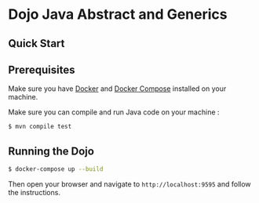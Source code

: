 # Dojo Java Abstract and Generics

## Quick Start

## Prerequisites

Make sure you have [Docker](https://docs.docker.com/get-docker/) and [Docker Compose](https://docs.docker.com/compose/install/) installed on your machine.

Make sure you can compile and run Java code on your machine :

```bash 
$ mvn compile test
```

## Running the Dojo

```bash
$ docker-compose up --build
```

Then open your browser and navigate to `http://localhost:9595` and follow the instructions.
